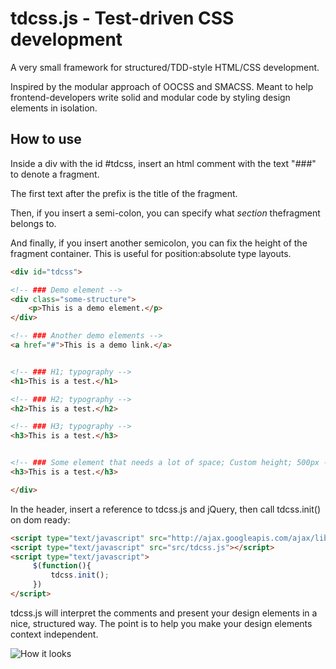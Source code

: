 tdcss.js - Test-driven CSS development
================

A very small framework for structured/TDD-style HTML/CSS development.

Inspired by the modular approach of OOCSS and SMACSS.
Meant to help frontend-developers write solid and modular code by styling design elements in isolation.

How to use
---

Inside a div with the id #tdcss, insert an html comment with the text "###" to denote a fragment.

The first text after the prefix is the title of the fragment.

Then, if you insert a semi-colon, you can specify what *section* thefragment belongs to.

And finally, if you insert another semicolon, you can fix the height of the fragment container. This is useful for position:absolute type layouts.

```html
<div id="tdcss">

<!-- ### Demo element -->
<div class="some-structure">
    <p>This is a demo element.</p>
</div>

<!-- ### Another demo elements -->
<a href="#">This is a demo link.</a>


<!-- ### H1; typography -->
<h1>This is a test.</h1>

<!-- ### H2; typography -->
<h2>This is a test.</h2>

<!-- ### H3; typography -->
<h3>This is a test.</h3>


<!-- ### Some element that needs a lot of space; Custom height; 500px -->
<h3>This is a test.</h3>

</div>
```

In the header, insert a reference to tdcss.js and jQuery, then call tdcss.init() on dom ready:
```html
<script type="text/javascript" src="http://ajax.googleapis.com/ajax/libs/jquery/1.7.2/jquery.min.js"></script>
<script type="text/javascript" src="src/tdcss.js"></script>
<script type="text/javascript">
     $(function(){
         tdcss.init();
     })
</script>
```

tdcss.js will interpret the comments and present your design elements in a nice, structured way.
The point is to help you make your design elements context independent.

![How it looks](https://github.com/jakobloekke/tdcss.js/raw/master/demo/preview.png)